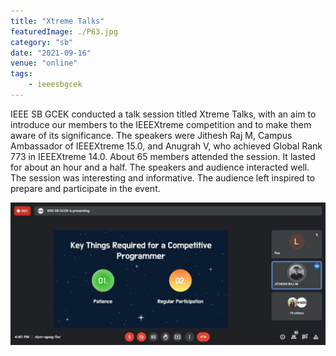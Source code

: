 ```yaml
---
title: "Xtreme Talks"
featuredImage: ./P63.jpg
category: "sb"
date: "2021-09-16"
venue: "online"
tags:
    - ieeesbgcek
---
```

IEEE SB GCEK conducted a talk session titled Xtreme Talks, with an aim to introduce our members to the IEEEXtreme competition and to make them aware of its significance. The speakers were Jithesh Raj M, Campus Ambassador of IEEEXtreme 15.0, and Anugrah V, who achieved Global Rank 773 in IEEEXtreme 14.0.
About 65 members attended the session. It lasted for about an hour and a half.
The speakers and audience interacted well. The session was interesting and informative. The audience left inspired to prepare and participate in the event.


![Xtreme Talks](./P64.jpg)

        